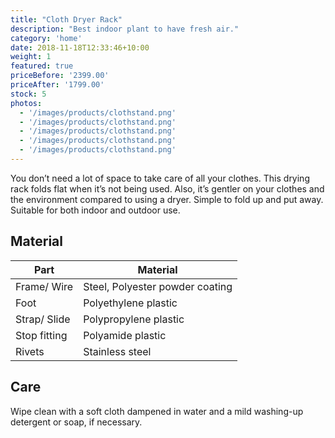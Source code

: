 ```yaml
---
title: "Cloth Dryer Rack"
description: "Best indoor plant to have fresh air."
category: 'home'
date: 2018-11-18T12:33:46+10:00
weight: 1
featured: true
priceBefore: '2399.00'
priceAfter: '1799.00'
stock: 5
photos: 
  - '/images/products/clothstand.png'
  - '/images/products/clothstand.png'
  - '/images/products/clothstand.png'
  - '/images/products/clothstand.png'
  - '/images/products/clothstand.png'
---
```


You don’t need a lot of space to take care of all your clothes. This drying rack folds flat when it’s not being used. Also, it’s gentler on your clothes and the environment compared to using a dryer. Simple to fold up and put away. Suitable for both indoor and outdoor use.


## Material

|Part | Material |
|--|--|
| Frame/ Wire | Steel, Polyester powder coating |
| Foot | Polyethylene plastic |
| Strap/ Slide|Polypropylene plastic|
| Stop fitting|Polyamide plastic|
| Rivets|Stainless steel|

## Care

Wipe clean with a soft cloth dampened in water and a mild washing-up detergent or soap, if necessary.
